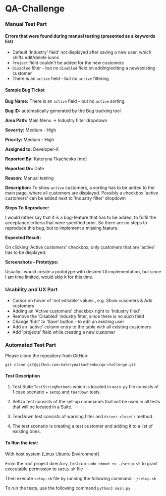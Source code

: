 # QA-Challenge

### Manual Test Part

#### Errors that were found during manual testing (presented as a keywords list)
- Default 'Industry' field' not displayed after saving a new user, which shifts edit/delete icons 
- `Project` field couldn't be added for the new customers
- `Disabled` filter - but no `disabled` field on adding/editing a new/existing customer
- There is an `active` field - but no `active` filtering

#### Sample Bug Ticket 

**Bug Name:** There is an `active` field - but no `active` sorting

**Bug ID:** automatically generated by the Bug tracking tool

**Area Path:** Main Menu -> Industry filter dropdown

**Severity:** Medium - High

**Priority:** Medium - High

**Assigned to:** Developer-X

**Reported By:** Kateryna Tkachenko [me]

**Reported On:** Date

**Reason:** Manual testing

**Description:**
To show `active` customers, a sorting has to be added to the main page, where all customers are displayed. 
Possibly a checkbox 'active customers' can be added next to 'Industry filter' dropdown

**Steps To Reproduce:**

I would rather say that it is a bug-feature that has to be added, to fulfil the acceptance criteria that were specified prior. So there are no steps to reproduce this bug, but to implement a missing feature.

**Expected Result:**

On clicking 'Active customers' checkbox, only customers that are 'active' has to be displayed.


**Screenshots - Prototype:**

Usually I would create a prototype with desired UI implementation, but since I am time limited, would skip it for this time.

### Usability and UX Part

- Cursor on hover of 'not editable' values., e.g. Show cusomers & Add customers
- Adding an 'Active customers' checkbox  right to 'Industry filed'
- Remove the 'Disabled' Industry filter, since there is no such field 
- Change 'Edit' to 'Save' button - to edit an existing user 
- Add an 'active' column entry to the table with all existing customers
- Add 'projects' field while creating a new customer

### Automated Test Part 

Please clone the repository from GitHub:

`git clone git@github.com:katerynatkachenko/qa-challenge.git`


#### Test Description 

1. Test Suite `TestStringMethods` which is located in `main.py` file consists of 1 case scenario + 	`setUp` and `tearDown` tests.

2. SetUp test consists of the set-up commands that will be used in all tests that will be located in a Suite.

3. TearDown test consists of warning filter and `driver.close()` method.

4. The test scenario is creating a test customer and adding it to a list of existing ones.

#### To Run the test: 

With host system [Linux Ubuntu Environment]

From the root project directory, first run `sudo chmod +x ./setup.sh` to grant executable permission 	to `setup.sh` file

Then execute `setup.sh` file by running the following command: `./setup.sh`

To run the tests, use the following command `python3 main.py`

 
